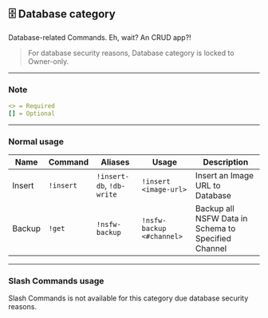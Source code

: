 ## 🗄️ Database category

Database-related Commands. Eh, wait? An CRUD app?!

> For database security reasons, Database category is locked to Owner-only.

---

### Note

```yml
<> = Required
[] = Optional
```

---

### Normal usage

| Name   | Command   | Aliases                   | Usage                     | Description                                         |
| ------ | --------- | ------------------------- | ------------------------- | --------------------------------------------------- |
| Insert | `!insert` | `!insert-db`, `!db-write` | `!insert <image-url>`     | Insert an Image URL to Database                     |
| Backup | `!get`    | `!nsfw-backup`            | `!nsfw-backup <#channel>` | Backup all NSFW Data in Schema to Specified Channel |

---

### Slash Commands usage

Slash Commands is not available for this category due database security reasons.
